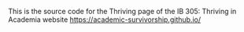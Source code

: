 This is the source code for the Thriving page of the IB 305: Thriving in Academia website https://academic-survivorship.github.io/
